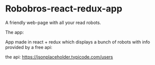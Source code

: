 # Robobros-react-redux-app
A friendly web-page with all your read robots.

The app:

App made in react + redux which displays a bunch of robots with info provided by a free api:

the api: https://jsonplaceholder.typicode.com/users
